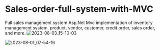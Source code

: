 # Sales-order-full-system-with-MVC
Full sales management system
Asp.Net Mvc implementation of inventory management system. product, vendor, customer, credit order, sales order, and more.
![2023-08-03_15-10-03](https://github.com/addise33/Sales-order-full-system-with-MVC/assets/74046579/1990d9d7-013b-48de-97f1-c56eab8f5d43)

![2023-08-01_07-54-16](https://github.com/addise33/Sales-order-full-system-with-MVC/assets/74046579/a7e90756-06f6-4ba3-8755-3797ed7ec843)
